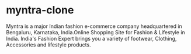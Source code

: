 # myntra-clone
Myntra is a major Indian fashion e-commerce company headquartered in Bengaluru, Karnataka, India.Online Shopping Site for Fashion &amp; Lifestyle in India. India's Fashion Expert brings you a variety of footwear, Clothing, Accessories and lifestyle products.
